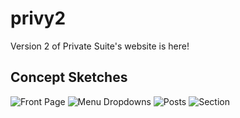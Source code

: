 # privy2

Version 2 of Private Suite's website is here!

## Concept Sketches

![Front Page](https://cdn.discordapp.com/attachments/524021230559428608/598341923983458317/psm_website_comp_v1-FULL.png)
![Menu Dropdowns](https://cdn.discordapp.com/attachments/524021230559428608/598342037598765091/psm_website_comp_v1-dropdowns.png)
![Posts](https://cdn.discordapp.com/attachments/524021230559428608/600546806027255841/psm_website_comp_v1-articlesB.png)
![Section](https://cdn.discordapp.com/attachments/524021230559428608/604110135715037197/psm_website_comp_v1-listviews.png)
